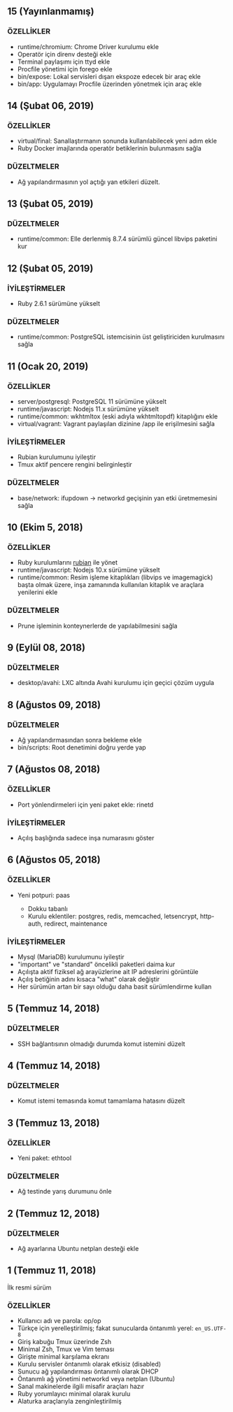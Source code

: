 ## 15 (Yayınlanmamış)

### ÖZELLİKLER

- runtime/chromium: Chrome Driver kurulumu ekle
- Operatör için direnv desteği ekle
- Terminal paylaşımı için ttyd ekle
- Procfile yönetimi için forego ekle
- bin/expose: Lokal servisleri dışarı ekspoze edecek bir araç ekle
- bin/app: Uygulamayı Procfile üzerinden yönetmek için araç ekle

## 14 (Şubat 06, 2019)

### ÖZELLİKLER

- virtual/final: Sanallaştırmanın sonunda kullanılabilecek yeni adım ekle
- Ruby Docker imajlarında operatör betiklerinin bulunmasını sağla

### DÜZELTMELER

- Ağ yapılandırmasının yol açtığı yan etkileri düzelt.

## 13 (Şubat 05, 2019)

### DÜZELTMELER

- runtime/common: Elle derlenmiş 8.7.4 sürümlü güncel libvips paketini kur

## 12 (Şubat 05, 2019)

### İYİLEŞTİRMELER

- Ruby 2.6.1 sürümüne yükselt

### DÜZELTMELER

- runtime/common: PostgreSQL istemcisinin üst geliştiriciden kurulmasını sağla

## 11 (Ocak 20, 2019)

### ÖZELLİKLER

- server/postgresql: PostgreSQL 11 sürümüne yükselt
- runtime/javascript: Nodejs 11.x sürümüne yükselt
- runtime/common: wkhtmltox (eski adıyla wkhtmltopdf) kitaplığını ekle
- virtual/vagrant: Vagrant paylaşılan dizinine /app ile erişilmesini sağla

### İYİLEŞTİRMELER

- Rubian kurulumunu iyileştir
- Tmux aktif pencere rengini belirginleştir

### DÜZELTMELER

- base/network: ifupdown → networkd geçişinin yan etki üretmemesini sağla

## 10 (Ekim 5, 2018)

### ÖZELLİKLER

- Ruby kurulumlarını [rubian](https://rubian.alaturka.io) ile yönet
- runtime/javascript: Nodejs 10.x sürümüne yükselt
- runtime/common: Resim işleme kitaplıkları (libvips ve imagemagick) başta olmak
  üzere, inşa zamanında kullanılan kitaplık ve araçlara yenilerini ekle

### DÜZELTMELER

- Prune işleminin konteynerlerde de yapılabilmesini sağla

## 9 (Eylül 08, 2018)

### DÜZELTMELER

- desktop/avahi: LXC altında Avahi kurulumu için geçici çözüm uygula

## 8 (Ağustos 09, 2018)

### DÜZELTMELER

- Ağ yapılandırmasından sonra bekleme ekle
- bin/scripts: Root denetimini doğru yerde yap

## 7 (Ağustos 08, 2018)

### ÖZELLİKLER

- Port yönlendirmeleri için yeni paket ekle: rinetd

### İYİLEŞTİRMELER

- Açılış başlığında sadece inşa numarasını göster

## 6 (Ağustos 05, 2018)

### ÖZELLİKLER

- Yeni potpuri: paas

  + Dokku tabanlı
  + Kurulu eklentiler: postgres, redis, memcached, letsencrypt, http-auth, redirect, maintenance

### İYİLEŞTİRMELER

- Mysql (MariaDB) kurulumunu iyileştir
- "important" ve "standard" öncelikli paketleri daima kur
- Açılışta aktif fiziksel ağ arayüzlerine ait IP adreslerini görüntüle
- Açılış betiğinin adını kısaca "what" olarak değiştir
- Her sürümün artan bir sayı olduğu daha basit sürümlendirme kullan

## 5 (Temmuz 14, 2018)

### DÜZELTMELER

- SSH bağlantısının olmadığı durumda komut istemini düzelt

## 4 (Temmuz 14, 2018)

### DÜZELTMELER

- Komut istemi temasında komut tamamlama hatasını düzelt

## 3 (Temmuz 13, 2018)

### ÖZELLİKLER

- Yeni paket: ethtool

### DÜZELTMELER

- Ağ testinde yarış durumunu önle

## 2 (Temmuz 12, 2018)

### DÜZELTMELER

- Ağ ayarlarına Ubuntu netplan desteği ekle

## 1 (Temmuz 11, 2018)

İlk resmi sürüm

### ÖZELLİKLER

- Kullanıcı adı ve parola: op/op
- Türkçe için yerelleştirilmiş; fakat sunucularda öntanımlı yerel: `en_US.UTF-8`
- Giriş kabuğu Tmux üzerinde Zsh
- Minimal Zsh, Tmux ve Vim teması
- Girişte minimal karşılama ekranı
- Kurulu servisler öntanımlı olarak etkisiz (disabled)
- Sunucu ağ yapılandırması öntanımlı olarak DHCP
- Öntanımlı ağ yönetimi networkd veya netplan (Ubuntu)
- Sanal makinelerde ilgili misafir araçları hazır
- Ruby yorumlayıcı minimal olarak kurulu
- Alaturka araçlarıyla zenginleştirilmiş
